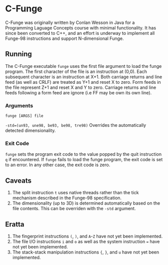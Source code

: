 # C-Funge
C-Funge was originally written by Conlan Wesson in Java for a Programming Laguage Concepts course with minimal
functionality.  It has since been converted to C++, and an effort is underway to implement all Funge-98 instructions
and support N-dimensional Funge.

## Running
The C-Funge executable `funge` uses the first file argument to load the funge program.  The first character of the
file is an instruction at (0,0).  Each subsequent character is an instruction at X+1.  Both carriage returns and
line feed (as well as CRLF) are treated as Y+1 and reset X to zero.  Form feeds in the file represent Z+1 and reset
X and Y to zero.  Carriage returns and line feeds following a form feed are ignore (i.e FF may be own its own line).

### Arguments
`funge [ARGS] file`

`-std=(un93, une98, be93, be98, tre98)` Overrides the automatically detected dimensionality.

### Exit Code
`funge` sets the program exit code to the value popped by the quit instruction `q` if encountered.  If `funge` fails
to load the funge program, the exit code is set to an error.  In any other case, the exit code is zero.

## Caveats
1. The split instruction `t` uses native threads rather than the tick mechanism described in the Funge-98
specification.
2. The dimensionality (up to 3D) is determined automatically based on the file contents.  This can be overriden with
the `-std` argument.

## Eratta
1. The fingerprint instructions `(`, `)`, and `A`-`Z` have not yet been implemented.
2. The file I/O instructions `i` and `o` as well as the system instruction `=` have not yet been implemented.
3. The stack-stack manipulation instructions `{`, `}`, and `u` have not yet been implemented.
